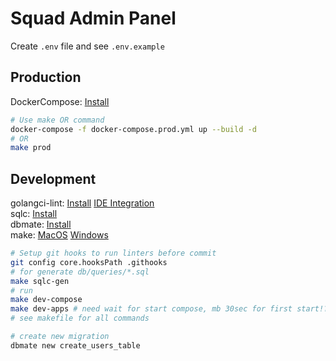 # Squad Admin Panel

Create `.env` file and see `.env.example`

## Production

DockerCompose: [Install](https://docs.docker.com/compose/install)

```bash
# Use make OR command
docker-compose -f docker-compose.prod.yml up --build -d
# OR
make prod
```

## Development

golangci-lint: [Install](https://golangci-lint.run/welcome/install/) [IDE Integration](https://golangci-lint.run/welcome/integrations/)\
sqlc: [Install](https://docs.sqlc.dev/en/latest/overview/install.html)\
dbmate: [Install](https://github.com/amacneil/dbmate)\
make: [MacOS](https://formulae.brew.sh/formula/make) [Windows](https://gnuwin32.sourceforge.net/packages/make.htm)

```bash
# Setup git hooks to run linters before commit
git config core.hooksPath .githooks
# for generate db/queries/*.sql
make sqlc-gen
# run
make dev-compose
make dev-apps # need wait for start compose, mb 30sec for first start!?
# see makefile for all commands
```

```bash
# create new migration
dbmate new create_users_table
```
